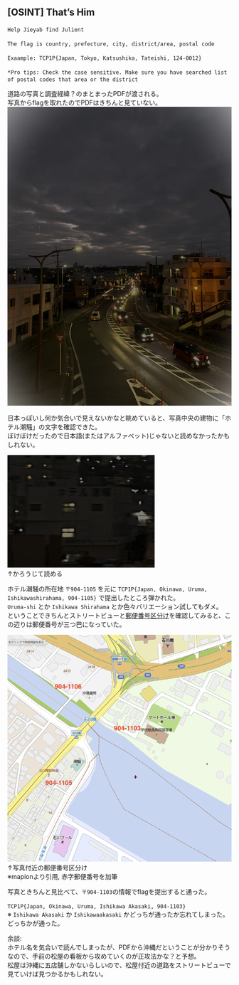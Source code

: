 ## [OSINT] That’s Him
```
Help Jieyab find Julient

The flag is country, prefecture, city, district/area, postal code

Exaample: TCP1P{Japan, Tokyo, Katsushika, Tateishi, 124-0012}

*Pro tips: Check the case sensitive. Make sure you have searched list of postal codes that area or the district
```

道路の写真と調査経緯？のまとまったPDFが渡される。  
写真からflagを取れたのでPDFはきちんと見ていない。  
![](assets/find%20the%20location%20please.jpg)  

日本っぽいし何か気合いで見えないかなと眺めていると、写真中央の建物に「ホテル潮騒」の文字を確認できた。  
ぼけぼけだったので日本語(またはアルファベット)じゃないと読めなかったかもしれない。  

![](assets/shiosai.png)  
↑かろうじて読める  

ホテル潮騒の所在地 `〒904-1105` を元に `TCP1P{Japan, Okinawa, Uruma, Ishikawashirahama, 904-1105}` で提出したところ弾かれた。  
`Uruma-shi` とか `Ishikawa Shirahama` とか色々バリエーション試してもダメ。  
ということできちんとストリートビューと[郵便番号区分け](https://www.mapion.co.jp/m2/26.431271294124464,127.83141551622523,18)を確認してみると、この辺りは郵便番号が三つ巴になっていた。  

![](assets/postcode.png)  
↑写真付近の郵便番号区分け  
※mapionより引用, 赤字郵便番号を加筆  

写真ときちんと見比べて、`〒904-1103`の情報でflagを提出すると通った。  

`TCP1P{Japan, Okinawa, Uruma, Ishikawa Akasaki, 904-1103}`  
※ `Ishikawa Akasaki` か `Ishikawaakasaki` かどっちが通ったか忘れてしまった。どっちかが通った。  

余談:  
ホテル名を気合いで読んでしまったが、PDFから沖縄だということが分かりそうなので、手前の松屋の看板から攻めていくのが正攻法かな？と予想。  
松屋は沖縄に五店舗しかないらしいので、松屋付近の道路をストリートビューで見ていけば見つかるかもしれない。  